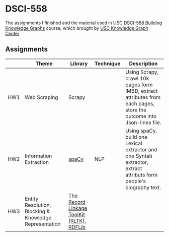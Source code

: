 # DSCI-558
The assignments I finished and the material used in USC [DSCI-558 Building Knowledge Graphs](https://classes.usc.edu/term-20203/course/dsci-558) course, which brought by [USC Knowledge Graph Center](https://usc-isi-i2.github.io/home/).

## Assignments

|      | Theme                                                  | Library                                                      | Technique | Description                                                  |
| :--- | ------------------------------------------------------ | ------------------------------------------------------------ | --------- | ------------------------------------------------------------ |
| HW1  | Web Scraping                                           | Scrapy                                                       |           | Using Scrapy, crawl 10k pages form IMBD, extract attributes from each pages, store the outcome into Json-lines file. |
| HW2  | Information Extraction                                 | [spaCy](https://spacy.io)                                    | NLP       | Using spaCy, build one Lexical extractor and one Syntati extractor, extract attributs form people's biography text. |
| HW3  | Entity Resolution, Blocking & Knowledge Representation | [The Record Linkage ToolKit (RLTK)](https://github.com/usc-isi-i2/rltk), [RDFLib](https://rdflib.readthedocs.io/en/stable/) |           |                                                              |


